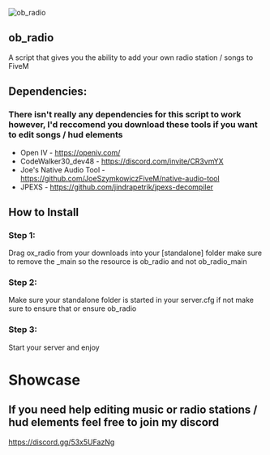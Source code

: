 ![ob_radio](https://github.com/user-attachments/assets/0f7175b3-08cc-450f-926f-88c628cab076)

## ob_radio
A script that gives you the ability to add your own radio station / songs to FiveM

## Dependencies:

### There isn't really any dependencies for this script to work however, I'd reccomend you download these tools if you want to edit songs / hud elements
* Open IV - https://openiv.com/
* CodeWalker30_dev48 - https://discord.com/invite/CR3vmYX
* Joe's Native Audio Tool - https://github.com/JoeSzymkowiczFiveM/native-audio-tool
* JPEXS - https://github.com/jindrapetrik/jpexs-decompiler 

## How to Install

### Step 1: 

Drag ox_radio from your downloads into your [standalone] folder make sure to remove the _main so the resource is ob_radio and not ob_radio_main

### Step 2:

Make sure your standalone folder is started in your server.cfg if not make sure to ensure that or ensure ob_radio

### Step 3: 

Start your server and enjoy

# Showcase



## If you need help editing music or radio stations / hud elements feel free to join my discord 
https://discord.gg/53x5UFazNg
